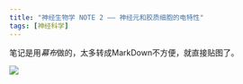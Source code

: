 ```yaml
---
title: "神经生物学 NOTE 2 —— 神经元和胶质细胞的电特性"
tags: [神经科学]
---
```


笔记是用*幕布*做的，太多转成MarkDown不方便，就直接贴图了。


![](http://ogw6sutvr.bkt.clouddn.com/%E7%A5%9E%E7%BB%8F%E5%85%83%E5%92%8C%E8%83%B6%E8%B4%A8%E7%BB%86%E8%83%9E%E7%9A%84%E7%94%B5%E7%89%B9%E6%80%A71.png-fireholder)
